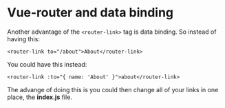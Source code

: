 # Vue-router and data binding

Another advantage of the `<router-link>` tag is data binding. So instead of having this:

    <router-link to="/about">About</router-link>

You could have this instead:

    <router-link :to="{ name: 'About' }">about</router-link>

The advange of doing this is you could then change all of your links in one place, the **index.js** file.